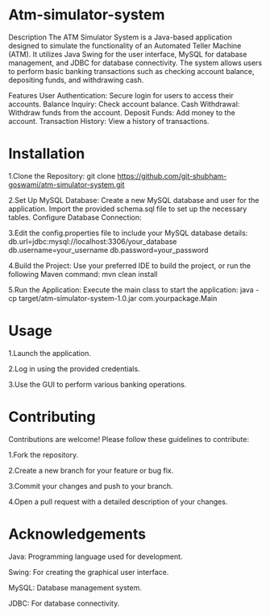 # Atm-simulator-system

Description
The ATM Simulator System is a Java-based application designed to simulate the functionality of an Automated Teller Machine (ATM). It utilizes Java Swing for the user interface, MySQL for database management, and JDBC for database connectivity. The system allows users to perform basic banking transactions such as checking account balance, depositing funds, and withdrawing cash.

Features
User Authentication: Secure login for users to access their accounts.
Balance Inquiry: Check account balance.
Cash Withdrawal: Withdraw funds from the account.
Deposit Funds: Add money to the account.
Transaction History: View a history of transactions.

<h1>Installation</h1>

1.Clone the Repository:
git clone https://github.com/git-shubham-goswami/atm-simulator-system.git

2.Set Up MySQL Database:
Create a new MySQL database and user for the application.
Import the provided schema.sql file to set up the necessary tables.
Configure Database Connection:

3.Edit the config.properties file to include your MySQL database details:
db.url=jdbc:mysql://localhost:3306/your_database
db.username=your_username
db.password=your_password

4.Build the Project:
Use your preferred IDE to build the project, or run the following Maven command:
mvn clean install

5.Run the Application:
Execute the main class to start the application:
java -cp target/atm-simulator-system-1.0.jar com.yourpackage.Main
<br>
<h1>Usage</h1>

1.Launch the application.

2.Log in using the provided credentials.

3.Use the GUI to perform various banking operations.
<br>
<h1>Contributing</h1>

Contributions are welcome! Please follow these guidelines to contribute:

1.Fork the repository.

2.Create a new branch for your feature or bug fix.

3.Commit your changes and push to your branch.

4.Open a pull request with a detailed description of your changes.
<br>
<h1>Acknowledgements</h1>

Java: Programming language used for development.

Swing: For creating the graphical user interface.

MySQL: Database management system.

JDBC: For database connectivity.
